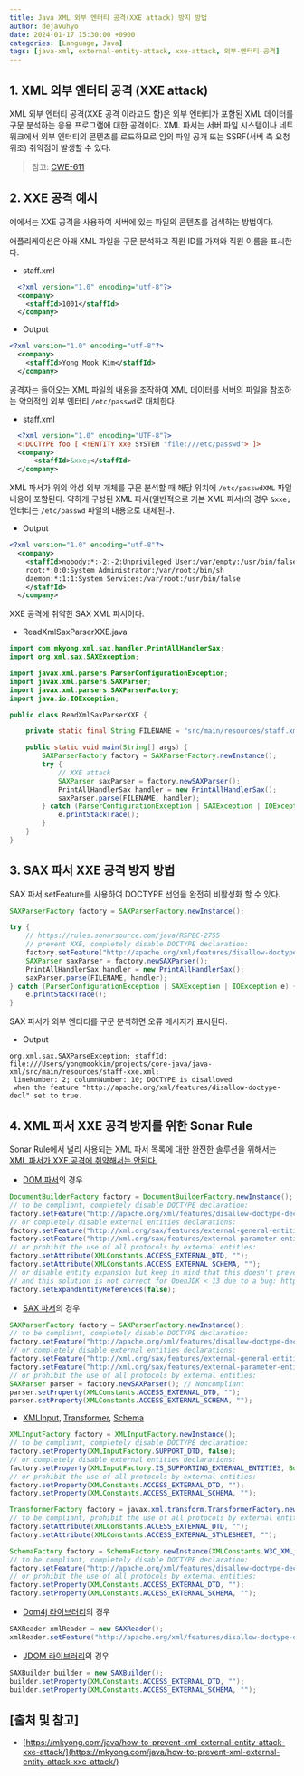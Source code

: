 ```yaml
---
title: Java XML 외부 엔터티 공격(XXE attack) 방지 방법
author: dejavuhyo
date: 2024-01-17 15:30:00 +0900
categories: [Language, Java]
tags: [java-xml, external-entity-attack, xxe-attack, 외부-엔터티-공격]
---
```


## 1. XML 외부 엔터티 공격 (XXE attack)
XML 외부 엔터티 공격(XXE 공격 이라고도 함)은 외부 엔터티가 포함된 XML 데이터를 구문 분석하는 응용 프로그램에 대한 공격이다. XML 파서는 서버 파일 시스템이나 네트워크에서 외부 엔터티의 콘텐츠를 로드하므로 임의 파일 공개 또는 SSRF(서버 측 요청 위조) 취약점이 발생할 수 있다.

> 참고: [CWE-611](https://cwe.mitre.org/data/definitions/611.html)

## 2. XXE 공격 예시
예에서는 XXE 공격을 사용하여 서버에 있는 파일의 콘텐츠를 검색하는 방법이다.

애플리케이션은 아래 XML 파일을 구문 분석하고 직원 ID를 가져와 직원 이름을 표시한다.

* staff.xml

```xml
  <?xml version="1.0" encoding="utf-8"?>
  <company>
    <staffId>1001</staffId>
  </company>
```

* Output

```xml
<?xml version="1.0" encoding="utf-8"?>
  <company>
    <staffId>Yong Mook Kim</staffId>
  </company>
```

공격자는 들어오는 XML 파일의 내용을 조작하여 XML 데이터를 서버의 파일을 참조하는 악의적인 외부 엔터티 `/etc/passwd`로 대체한다.

* staff.xml

```xml
  <?xml version="1.0" encoding="UTF-8"?>
  <!DOCTYPE foo [ <!ENTITY xxe SYSTEM "file:///etc/passwd"> ]>
  <company>
      <staffId>&xxe;</staffId>
  </company>
```

XML 파서가 위의 악성 외부 개체를 구문 분석할 때 해당 위치에 `/etc/passwdXML` 파일 내용이 포함된다. 약하게 구성된 XML 파서(일반적으로 기본 XML 파서)의 경우 `&xxe;`엔터티는 `/etc/passwd` 파일의 내용으로 대체된다.

* Output

```xml
<?xml version="1.0" encoding="utf-8"?>
  <company>
    <staffId>nobody:*:-2:-2:Unprivileged User:/var/empty:/usr/bin/false
    root:*:0:0:System Administrator:/var/root:/bin/sh
    daemon:*:1:1:System Services:/var/root:/usr/bin/false
    </staffId>
  </company>
```

XXE 공격에 취약한 SAX XML 파서이다.

* ReadXmlSaxParserXXE.java

```java
import com.mkyong.xml.sax.handler.PrintAllHandlerSax;
import org.xml.sax.SAXException;

import javax.xml.parsers.ParserConfigurationException;
import javax.xml.parsers.SAXParser;
import javax.xml.parsers.SAXParserFactory;
import java.io.IOException;

public class ReadXmlSaxParserXXE {

    private static final String FILENAME = "src/main/resources/staff.xml";

    public static void main(String[] args) {
        SAXParserFactory factory = SAXParserFactory.newInstance();
        try {
            // XXE attack
            SAXParser saxParser = factory.newSAXParser();
            PrintAllHandlerSax handler = new PrintAllHandlerSax();
            saxParser.parse(FILENAME, handler);
        } catch (ParserConfigurationException | SAXException | IOException e) {
            e.printStackTrace();
        }
    }
}
```

## 3. SAX 파서 XXE 공격 방지 방법
SAX 파서 setFeature를 사용하여 DOCTYPE 선언을 완전히 비활성화 할 수 있다.

```java
SAXParserFactory factory = SAXParserFactory.newInstance();

try {
    // https://rules.sonarsource.com/java/RSPEC-2755
    // prevent XXE, completely disable DOCTYPE declaration:
    factory.setFeature("http://apache.org/xml/features/disallow-doctype-decl", true);
    SAXParser saxParser = factory.newSAXParser();
    PrintAllHandlerSax handler = new PrintAllHandlerSax();
    saxParser.parse(FILENAME, handler);
} catch (ParserConfigurationException | SAXException | IOException e) {
    e.printStackTrace();
}
```

SAX 파서가 외부 엔터티를 구문 분석하면 오류 메시지가 표시된다.

* Output

```text
org.xml.sax.SAXParseException; staffId: file:///Users/yongmookkim/projects/core-java/java-xml/src/main/resources/staff-xxe.xml;
 lineNumber: 2; columnNumber: 10; DOCTYPE is disallowed
 when the feature "http://apache.org/xml/features/disallow-doctype-decl" set to true.
```

## 4. XML 파서 XXE 공격 방지를 위한 Sonar Rule
Sonar Rule에서 널리 사용되는 XML 파서 목록에 대한 완전한 솔루션을 위해서는 [XML 파서가 XXE 공격에 취약해서는 안된다.](https://rules.sonarsource.com/java/RSPEC-2755/)

* [DOM 파서](https://docs.oracle.com/en/java/javase/17/docs/api/java.xml/javax/xml/parsers/DocumentBuilderFactory.html)의 경우

```java
DocumentBuilderFactory factory = DocumentBuilderFactory.newInstance();
// to be compliant, completely disable DOCTYPE declaration:
factory.setFeature("http://apache.org/xml/features/disallow-doctype-decl", true);
// or completely disable external entities declarations:
factory.setFeature("http://xml.org/sax/features/external-general-entities", false);
factory.setFeature("http://xml.org/sax/features/external-parameter-entities", false);
// or prohibit the use of all protocols by external entities:
factory.setAttribute(XMLConstants.ACCESS_EXTERNAL_DTD, "");
factory.setAttribute(XMLConstants.ACCESS_EXTERNAL_SCHEMA, "");
// or disable entity expansion but keep in mind that this doesn't prevent fetching external entities
// and this solution is not correct for OpenJDK < 13 due to a bug: https://bugs.openjdk.java.net/browse/JDK-8206132
factory.setExpandEntityReferences(false);
```

* [SAX 파서](https://docs.oracle.com/en/java/javase/17/docs/api/java.xml/javax/xml/parsers/SAXParserFactory.html)의 경우

```java
SAXParserFactory factory = SAXParserFactory.newInstance();
// to be compliant, completely disable DOCTYPE declaration:
factory.setFeature("http://apache.org/xml/features/disallow-doctype-decl", true);
// or completely disable external entities declarations:
factory.setFeature("http://xml.org/sax/features/external-general-entities", false);
factory.setFeature("http://xml.org/sax/features/external-parameter-entities", false);
// or prohibit the use of all protocols by external entities:
SAXParser parser = factory.newSAXParser(); // Noncompliant
parser.setProperty(XMLConstants.ACCESS_EXTERNAL_DTD, "");
parser.setProperty(XMLConstants.ACCESS_EXTERNAL_SCHEMA, "");
```

* [XMLInput](https://docs.oracle.com/en/java/javase/17/docs/api/java.xml/javax/xml/stream/XMLInputFactory.html), [Transformer](https://docs.oracle.com/en/java/javase/17/docs/api/java.xml/javax/xml/transform/TransformerFactory.html), [Schema](https://docs.oracle.com/en/java/javase/17/docs/api/java.xml/javax/xml/validation/SchemaFactory.html)

```java
XMLInputFactory factory = XMLInputFactory.newInstance();
// to be compliant, completely disable DOCTYPE declaration:
factory.setProperty(XMLInputFactory.SUPPORT_DTD, false);
// or completely disable external entities declarations:
factory.setProperty(XMLInputFactory.IS_SUPPORTING_EXTERNAL_ENTITIES, Boolean.FALSE);
// or prohibit the use of all protocols by external entities:
factory.setProperty(XMLConstants.ACCESS_EXTERNAL_DTD, "");
factory.setProperty(XMLConstants.ACCESS_EXTERNAL_SCHEMA, "");

TransformerFactory factory = javax.xml.transform.TransformerFactory.newInstance();
// to be compliant, prohibit the use of all protocols by external entities:
factory.setAttribute(XMLConstants.ACCESS_EXTERNAL_DTD, "");
factory.setAttribute(XMLConstants.ACCESS_EXTERNAL_STYLESHEET, "");

SchemaFactory factory = SchemaFactory.newInstance(XMLConstants.W3C_XML_SCHEMA_NS_URI);
// to be compliant, completely disable DOCTYPE declaration:
factory.setFeature("http://apache.org/xml/features/disallow-doctype-decl", true);
// or prohibit the use of all protocols by external entities:
factory.setProperty(XMLConstants.ACCESS_EXTERNAL_DTD, "");
factory.setProperty(XMLConstants.ACCESS_EXTERNAL_SCHEMA, "");
```

* [Dom4j 라이브러리](https://dom4j.github.io/)의 경우

```java
SAXReader xmlReader = new SAXReader();
xmlReader.setFeature("http://apache.org/xml/features/disallow-doctype-decl", true);
```

* [JDOM 라이브러리](jdom.org)의 경우

```java
SAXBuilder builder = new SAXBuilder();
builder.setProperty(XMLConstants.ACCESS_EXTERNAL_DTD, "");
builder.setProperty(XMLConstants.ACCESS_EXTERNAL_SCHEMA, "");
```

## [출처 및 참고]
* [https://mkyong.com/java/how-to-prevent-xml-external-entity-attack-xxe-attack/](https://mkyong.com/java/how-to-prevent-xml-external-entity-attack-xxe-attack/)
